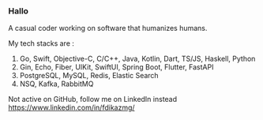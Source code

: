 ### Hallo
A casual coder working on software that humanizes humans.

My tech stacks are :
1. Go, Swift, Objective-C, C/C++, Java, Kotlin, Dart, TS/JS, Haskell, Python
2. Gin, Echo, Fiber, UIKit, SwiftUI, Spring Boot, Flutter, FastAPI
3. PostgreSQL, MySQL, Redis, Elastic Search
4. NSQ, Kafka, RabbitMQ

Not active on GitHub, follow me on LinkedIn instead https://www.linkedin.com/in/fdikazmg/
